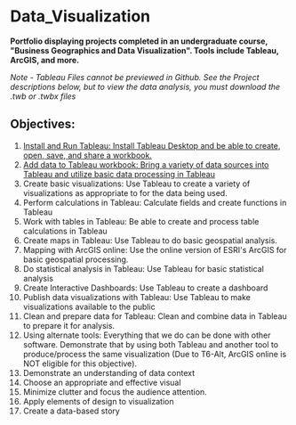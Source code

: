 # Data_Visualization
**Portfolio displaying projects completed in an undergraduate course, "Business Geographics and Data Visualization". Tools include Tableau, ArcGIS, and more.**   
  
*Note - Tableau Files cannot be previewed in Github. See the Project descriptions below, but to view the data analysis, you must download the .twb or .twbx files*  

## Objectives:
1. [Install and Run Tableau: Install Tableau Desktop and be able to create, open, save, and share a workbook.](./Class_Objectives.md#-objective-1)   
2. [Add data to Tableau workbook: Bring a variety of data sources into Tableau and utilize basic data processing in Tableau](./Class_Objectives.md#-objective-2)  
3. Create basic visualizations: Use Tableau to create a variety of visualizations as appropriate to for the data being used.   
4. Perform calculations in Tableau: Calculate fields and create functions in Tableau   
5. Work with tables in Tableau: Be able to create and process table calculations in Tableau   
6. Create maps in Tableau: Use Tableau to do basic geospatial analysis.   
7. Mapping with ArcGIS online: Use the online version of ESRI's ArcGIS for basic geospatial processing.     
8. Do statistical analysis in Tableau: Use Tableau for basic statistical analysis   
9. Create Interactive Dashboards: Use Tableau to create a dashboard   
10. Publish data visualizations with Tableau: Use Tableau to make visualizations available to the public     
11. Clean and prepare data for Tableau: Clean and combine data in Tableau to prepare it for analysis.     
12. Using alternate tools: Everything that we do can be done with other software. Demonstrate that by using both Tableau and
 another tool to produce/process the same visualization (Due to T6-Alt, ArcGIS online is NOT eligible for this objective).    
13. Demonstrate an understanding of data context   
14. Choose an appropriate and effective visual  
15. Minimize clutter and focus the audience attention.   
16. Apply elements of design to visualization   
17. Create a data-based story   

  

